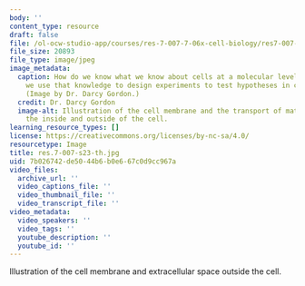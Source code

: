 ```yaml
---
body: ''
content_type: resource
draft: false
file: /ol-ocw-studio-app/courses/res-7-007-7-06x-cell-biology/res7-007-s23-th.jpg
file_size: 20893
file_type: image/jpeg
image_metadata:
  caption: How do we know what we know about cells at a molecular level and how can
    we use that knowledge to design experiments to test hypotheses in cell biology?
    (Image by Dr. Darcy Gordon.)
  credit: Dr. Darcy Gordon
  image-alt: Illustration of the cell membrane and the transport of materials between
    the inside and outside of the cell.
learning_resource_types: []
license: https://creativecommons.org/licenses/by-nc-sa/4.0/
resourcetype: Image
title: res.7-007-s23-th.jpg
uid: 7b026742-de50-44b6-b0e6-67c0d9cc967a
video_files:
  archive_url: ''
  video_captions_file: ''
  video_thumbnail_file: ''
  video_transcript_file: ''
video_metadata:
  video_speakers: ''
  video_tags: ''
  youtube_description: ''
  youtube_id: ''
---
```

Illustration of the cell membrane and extracellular space outside the cell.